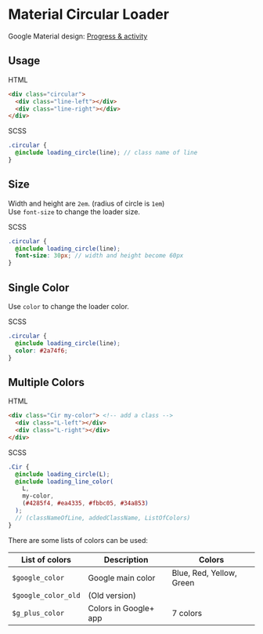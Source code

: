 # Material Circular Loader
Google Material design: [Progress & activity](https://www.google.com/design/spec/components/progress-activity.html)

## Usage
HTML
```html
<div class="circular">
  <div class="line-left"></div>
  <div class="line-right"></div>
</div> 
```
SCSS
```scss
.circular {
  @include loading_circle(line); // class name of line
}
```

## Size
Width and height are `2em`. (radius of circle is `1em`)  
Use `font-size` to change the loader size.

SCSS
```scss
.circular {
  @include loading_circle(line);
  font-size: 30px; // width and height become 60px
}
```

## Single Color
Use `color` to change the loader color.

SCSS
```scss
.circular {
  @include loading_circle(line);
  color: #2a74f6;
}
```

## Multiple Colors
HTML
```html
<div class="Cir my-color"> <!-- add a class -->
  <div class="L-left"></div>
  <div class="L-right"></div>
</div> 
```
SCSS
```scss
.Cir {
  @include loading_circle(L);
  @include loading_line_color(
    L,
    my-color,
    (#4285f4, #ea4335, #fbbc05, #34a853)
  );
  // (classNameOfLine, addedClassName, ListOfColors)
}
```
There are some lists of colors can be used:

| List of colors      | Description           | Colors                   |
| ------------------- | --------------------- | ------------------------ |
| `$google_color`     | Google main color     | Blue, Red, Yellow, Green |
| `$google_color_old` | (Old version)         |                          |
| `$g_plus_color`     | Colors in Google+ app | 7 colors                 |